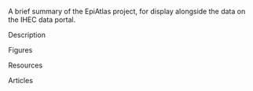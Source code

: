 A brief summary of the EpiAtlas project, for display alongside the data on the IHEC data portal.

Description

Figures

Resources

Articles
